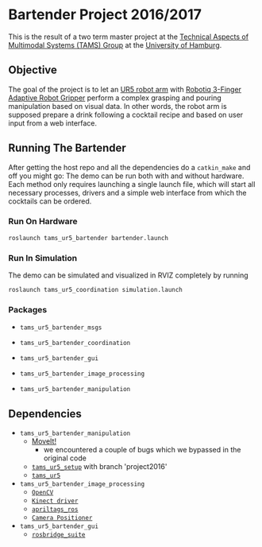 # Bartender Project 2016/2017

This is the result of a two term master project at the [Technical Aspects of Multimodal Systems (TAMS) Group](https://tams-www.informatik.uni-hamburg.de/) at the [University of Hamburg](https://www.uni-hamburg.de/).


## Objective
The goal of the project is to let an [UR5 robot arm](https://www.universal-robots.com/products/ur5-robot/) with [Robotiq 3-Finger Adaptive Robot Gripper](http://robotiq.com/products/industrial-robot-hand/) perform a complex grasping and pouring manipulation based on visual data.
In other words, the robot arm is supposed prepare a drink following a cocktail recipe and based on user input from a web interface.



## Running The Bartender

After getting the host repo and all the dependencies do a ```catkin_make``` and off you might go:
The demo can be run both with and without hardware.
Each method only requires launching a single launch file, which will start all necessary processes,
drivers and a simple web interface from which the cocktails can be ordered.


### Run On Hardware

```
roslaunch tams_ur5_bartender bartender.launch
```

### Run In Simulation

The demo can be simulated and visualized in RVIZ completely by running
```
roslaunch tams_ur5_coordination simulation.launch 
```


### Packages



* ```tams_ur5_bartender_msgs```

* ```tams_ur5_bartender_coordination```

* ```tams_ur5_bartender_gui```

* ```tams_ur5_bartender_image_processing```

* ```tams_ur5_bartender_manipulation```

## Dependencies

* ```tams_ur5_bartender_manipulation```
   * [MoveIt!](http://moveit.ros.org/)
     * we encountered a couple of bugs which we bypassed in the original code
   * [```tams_ur5_setup```](https://github.com/TAMS-Group/tams_ur5_setup.git) with branch 'project2016'
   * [```tams_ur5```](https://github.com/TAMS-Group/tams_ur5.git)
* ```tams_ur5_bartender_image_processing```
   * [```OpenCV```](http://opencv.org/)
   * [```Kinect driver```](http://wiki.ros.org/freenect_launch)
   * [```apriltags_ros```](http://wiki.ros.org/apriltags_ros)
   * [```Camera Positioner```](https://github.com/TAMS-Group/camera_positioner)
* ```tams_ur5_bartender_gui```
	* [```rosbridge_suite```](http://wiki.ros.org/rosbridge_suite)







